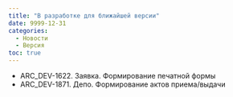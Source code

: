 ```yaml
---
title: "В разработке для ближайшей версии"
date: 9999-12-31
categories:
  - Новости
  - Версия
toc: true  
---
```


- ARC_DEV-1622. Заявка. Формирование печатной формы
- ARC_DEV-1871. Депо. Формирование актов приема/выдачи
